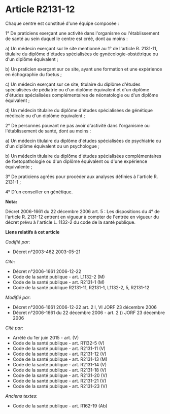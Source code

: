 # Article R2131-12

Chaque centre est constitué d'une équipe composée :

1° De praticiens exerçant une activité dans l'organisme ou l'établissement de santé au sein duquel le centre est créé, dont
au moins :

a) Un médecin exerçant sur le site mentionné au 1° de l'article R. 2131-11, titulaire du diplôme d'études spécialisées de
gynécologie-obstétrique ou d'un diplôme équivalent ;

b) Un praticien exerçant sur ce site, ayant une formation et une expérience en échographie du foetus ;

c) Un médecin exerçant sur ce site, titulaire du diplôme d'études spécialisées de pédiatrie ou d'un diplôme équivalent et
d'un diplôme d'études spécialisées complémentaires de néonatologie ou d'un diplôme équivalent ;

d) Un médecin titulaire du diplôme d'études spécialisées de génétique médicale ou d'un diplôme équivalent ;

2° De personnes pouvant ne pas avoir d'activité dans l'organisme ou l'établissement de santé, dont au moins :

a) Un médecin titulaire du diplôme d'études spécialisées de psychiatrie ou d'un diplôme équivalent ou un psychologue ;

b) Un médecin titulaire du diplôme d'études spécialisées complémentaires de foetopathologie ou d'un diplôme équivalent ou
d'une expérience équivalente ;

3° De praticiens agréés pour procéder aux analyses définies à l'article R. 2131-1 ;

4° D'un conseiller en génétique.

**Nota:**

Décret 2006-1661 du 22 décembre 2006 art. 5 : Les dispositions du 4° de l'article R. 2131-12 entrent en vigueur à compter de
l'entrée en vigueur du décret prévu à l'article L. 1132-2 du code de la santé publique.

**Liens relatifs à cet article**

_Codifié par_:

  - Décret n°2003-462 2003-05-21

_Cite_:

  - Décret n°2006-1661 2006-12-22
  - Code de la santé publique - art. L1132-2 (M)
  - Code de la santé publique - art. R2131-1 (M)
  - Code de la santé publique R2131-11, R2131-1, L1132-2, 5, R2131-12

_Modifié par_:

  - Décret n°2006-1661 2006-12-22 art. 2 I, VI JORF 23 décembre 2006
  - Décret n°2006-1661 du 22 décembre 2006 - art. 2 () JORF 23 décembre 2006

_Cité par_:

  - Arrêté du 1er juin 2015 - art. (V)
  - Code de la santé publique - art. R1132-5 (V)
  - Code de la santé publique - art. R2131-11 (V)
  - Code de la santé publique - art. R2131-12 (V)
  - Code de la santé publique - art. R2131-13 (M)
  - Code de la santé publique - art. R2131-14 (V)
  - Code de la santé publique - art. R2131-18 (V)
  - Code de la santé publique - art. R2131-20 (V)
  - Code de la santé publique - art. R2131-21 (V)
  - Code de la santé publique - art. R2131-23 (V)

_Anciens textes_:

  - Code de la santé publique - art. R162-19 (Ab)
